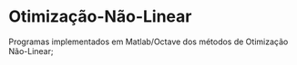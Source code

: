 # Otimização-Não-Linear

Programas implementados em Matlab/Octave dos métodos de Otimização Não-Linear;
